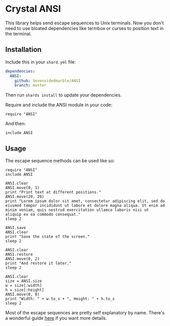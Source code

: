 # Crystal ANSI

This library helps send escape sequences to Unix terminals. Now you don't need to use bloated dependencies like termbox or curses to position text in the terminal.

## Installation

Include this in your `shard.yml` file:

```yml
dependencies:
  ANSI:
    github: Sevensidedmarble/ANSI
    branch: master
```

Then run `shards install` to update your dependencies.

Require and include the ANSI module in your code:

`require "ANSI"`

And then:

`include ANSI`

## Usage

The escape sequence methods can be used like so:

```crystal
require "ANSI"
include ANSI

ANSI.clear
ANSI.move(0, 1)
print "Print text at different positions."
ANSI.move(20, 20)
print "Lorem ipsum dolor sit amet, consectetur adipiscing elit, sed do eiusmod tempor incididunt ut labore et dolore magna aliqua. Ut enim ad minim veniam, quis nostrud exercitation ullamco laboris nisi ut aliquip ex ea commodo consequat."
sleep 2

ANSI.save
ANSI.clear
print "Save the state of the screen."
sleep 2

ANSI.clear
ANSI.restore
ANSI.move(0, 2)
print "And restore it later."
sleep 2

ANSI.clear
size = ANSI.size
w = size[:width]
h = size[:height]
ANSI.move(0, 0)
print "Width: " + w.to_s + ", Height: " + h.to_s
sleep 2
```

Most of the escape sequences are pretty self explanatory by name. There's a wonderful guide [here](http://invisible-island.net/xterm/ctlseqs/ctlseqs.html) if you want more details.
